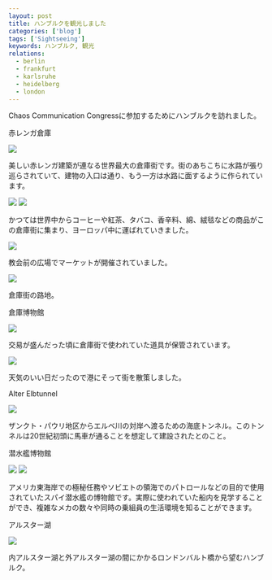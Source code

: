 ```yaml
---
layout: post
title: ハンブルクを観光しました
categories: ['blog']
tags: ['Sightseeing']
keywords: ハンブルク, 観光
relations:
  - berlin
  - frankfurt
  - karlsruhe
  - heidelberg
  - london
---
```


Chaos Communication Congressに参加するためにハンブルクを訪れました。

<p class="injection-center">赤レンガ倉庫</p>

<img src="/img/blog_hamburg01.jpg" class="image-on-frame" />

美しい赤レンガ建築が連なる世界最大の倉庫街です。街のあちこちに水路が張り巡らされていて、建物の入口は通り、もう一方は水路に面するように作られています。

<img src="/img/blog_hamburg02.jpg" class="image-on-frame" />

<img src="/img/blog_hamburg03.jpg" class="image-on-frame" />

かつては世界中からコーヒーや紅茶、タバコ、香辛料、綿、絨毯などの商品がこの倉庫街に集まり、ヨーロッパ中に運ばれていきました。

<img src="/img/blog_hamburg04.jpg" class="image-on-frame" />

教会前の広場でマーケットが開催されていました。

<img src="/img/blog_hamburg05.jpg" class="image-on-frame" />

倉庫街の路地。

<p class="injection-center">倉庫博物館</p>

<img src="/img/blog_hamburg06.jpg" class="image-on-frame" />

交易が盛んだった頃に倉庫街で使われていた道具が保管されています。

<img src="/img/blog_hamburg11.jpg" class="image-on-frame" />

天気のいい日だったので港にそって街を散策しました。

<p class="injection-center">Alter Elbtunnel</p>

<img src="/img/blog_hamburg12.jpg" class="image-on-frame" />

ザンクト・パウリ地区からエルベ川の対岸へ渡るための海底トンネル。このトンネルは20世紀初頭に馬車が通ることを想定して建設されたとのこと。

<p class="injection-center">潜水艦博物館</p>

<img src="/img/blog_hamburg13.jpg" class="image-on-frame" />

<img src="/img/blog_hamburg14.jpg" class="image-on-frame" />

アメリカ東海岸での極秘任務やソビエトの領海でのパトロールなどの目的で使用されていたスパイ潜水艦の博物館です。実際に使われていた船内を見学することができ、複雑なメカの数々や同時の乗組員の生活環境を知ることができます。

<p class="injection-center">アルスター湖</p>

<img src="/img/blog_hamburg21.jpg" class="image-on-frame" />

内アルスター湖と外アルスター湖の間にかかるロンドンバルト橋から望むハンブルク。
